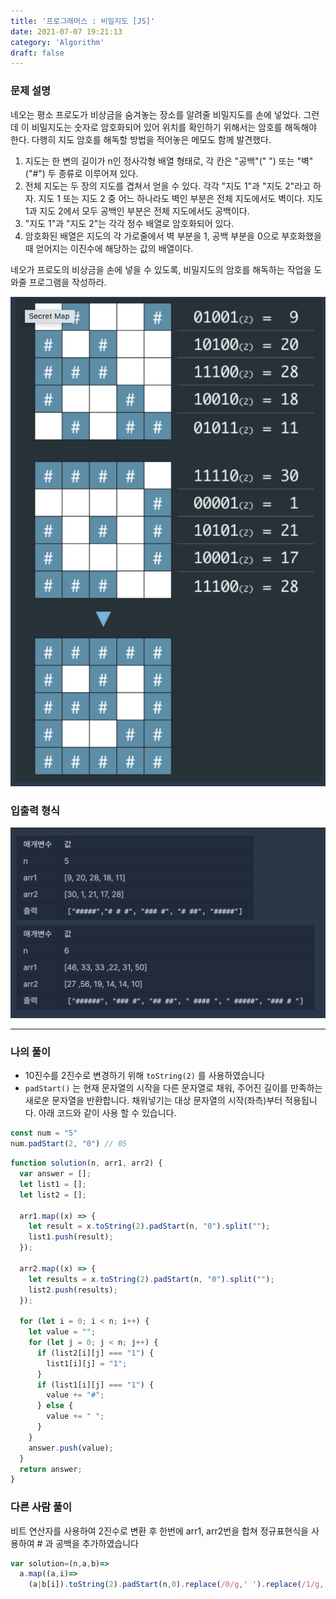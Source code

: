 ```yaml
---
title: '프로그래머스 : 비밀지도 [JS]'
date: 2021-07-07 19:21:13
category: 'Algorithm'
draft: false
---
```


### 문제 설명
네오는 평소 프로도가 비상금을 숨겨놓는 장소를 알려줄 비밀지도를 손에 넣었다. 그런데 이 비밀지도는 숫자로 암호화되어 있어 위치를 확인하기 위해서는 암호를 해독해야 한다. 다행히 지도 암호를 해독할 방법을 적어놓은 메모도 함께 발견했다.

1. 지도는 한 변의 길이가 n인 정사각형 배열 형태로, 각 칸은 "공백"(" ") 또는 "벽"("#") 두 종류로 이루어져 있다.<br>
2. 전체 지도는 두 장의 지도를 겹쳐서 얻을 수 있다. 각각 "지도 1"과 "지도 2"라고 하자. 지도 1 또는 지도 2 중 어느 하나라도 벽인 부분은 전체 지도에서도 벽이다. 지도 1과 지도 2에서 모두 공백인 부분은 전체 지도에서도 공백이다.<br>
3. "지도 1"과 "지도 2"는 각각 정수 배열로 암호화되어 있다.<br>
4. 암호화된 배열은 지도의 각 가로줄에서 벽 부분을 1, 공백 부분을 0으로 부호화했을 때 얻어지는 이진수에 해당하는 값의 배열이다.<br>

네오가 프로도의 비상금을 손에 넣을 수 있도록, 비밀지도의 암호를 해독하는 작업을 도와줄 프로그램을 작성하라.<br>

![](./images/11.png)

### 입출력 형식

![](./images/11a.png)

***

### 나의 풀이

- 10진수를 2진수로 변경하기 위해 `toString(2)` 를 사용하였습니다
- `padStart()` 는 현재 문자열의 시작을 다른 문자열로 채워, 주어진 길이를 만족하는 새로운 문자열을 반환합니다. 채워넣기는 대상 문자열의 시작(좌측)부터 적용됩니다. 아래 코드와 같이 사용 할 수 있습니다.
```jsx
const num = "5"
num.padStart(2, "0") // 05  
```

```jsx
function solution(n, arr1, arr2) {
  var answer = [];
  let list1 = [];
  let list2 = [];

  arr1.map((x) => {
    let result = x.toString(2).padStart(n, "0").split("");
    list1.push(result);
  });

  arr2.map((x) => {
    let results = x.toString(2).padStart(n, "0").split("");
    list2.push(results);
  });

  for (let i = 0; i < n; i++) {
    let value = "";
    for (let j = 0; j < n; j++) {
      if (list2[i][j] === "1") {
        list1[i][j] = "1";
      }
      if (list1[i][j] === "1") {
        value += "#";
      } else {
        value += " ";
      }
    }
    answer.push(value);
  }
  return answer;
}
```

### 다른 사람 풀이

비트 연산자를 사용하여 2진수로 변환 후 한번에 arr1, arr2번을 합쳐 정규표현식을 사용하여 # 과 공백을 추가하였습니다

```jsx
var solution=(n,a,b)=>
  a.map((a,i)=>
    (a|b[i]).toString(2).padStart(n,0).replace(/0/g,' ').replace(/1/g,'#'))
```